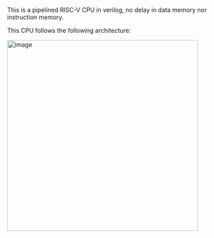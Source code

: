 This is a pipelined RISC-V CPU in verilog, no delay in data memory nor instruction memory.

This CPU follows the following architecture:

<img width="445" alt="image" src="https://github.com/HaoWen46/Pipelined_RISCV_CPU/assets/89247904/7e68f1fa-2412-4eee-80c0-b3af1b740f58">
